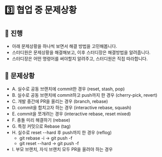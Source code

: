 # 3️⃣️ 협업 중 문제상황
 
## 📜️ 진행
- 아래 문제상황을 하나씩 보면서 해결 방법을 고민해봅니다.
- 스터디원은 문제상황을 해결해보고, 이후 스터디장은 해결방법을 알려줍니다.
- 스터디장은 어떤 명령어를 써야할지 알려주고, 스터디원은 직접 따라합니다.

## 🚨️ 문제상황
- A. 실수로 공동 브랜치에 commit한 경우 (reset, stash, pop)
- B. 실수로 공동 브랜치에 commit하고 push까지 한 경우 (cherry-pick, revert)
- C. 개발 중간에 PR을 올리는 경우 (branch, rebase)
- D. commit을 합치고자 하는 경우 (interactive rebase, squash)
- E. commit을 쪼개려는 경우 (interactive rebase, reset mixed)
- F. 충돌 미리 해결하기 (rebase)
- G. 특정 커밋으로 Rebase (tag)
- H. 실수로 reset --hard 후 push까지 한 경우 (reflog)
  - git rebase -i -> git push -f
  - git reset --hard -> git push -f
- I. 부모 브랜치, 자식 브랜치 모두 PR을 올려야 하는 경우